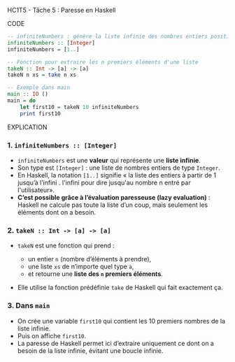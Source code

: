 HC1T5 - Tâche 5 : Paresse en Haskell

CODE 

```haskell
-- infiniteNumbers : génère la liste infinie des nombres entiers positifs à partir de 1
infiniteNumbers :: [Integer]
infiniteNumbers = [1..]

-- Fonction pour extraire les n premiers éléments d'une liste
takeN :: Int -> [a] -> [a]
takeN n xs = take n xs

-- Exemple dans main
main :: IO ()
main = do
    let first10 = takeN 10 infiniteNumbers
    print first10
```

EXPLICATION 

### 1. `infiniteNumbers :: [Integer]`

* `infiniteNumbers` est une **valeur** qui représente une **liste infinie**.
* Son type est `[Integer]` : une liste de nombres entiers de type `Integer`.
* En Haskell, la notation `[1..]` signifie « la liste des entiers à partir de 1 jusqu’à l’infini . l'infini pour dire jusqu'au  nombre n entré par l'utilisateur».
* **C’est possible grâce à l’évaluation paresseuse (lazy evaluation)** : Haskell ne calcule pas toute la liste d’un coup, mais seulement les éléments dont on a besoin.


### 2. `takeN :: Int -> [a] -> [a]`

* `takeN` est une fonction qui prend :

  * un entier `n` (nombre d’éléments à prendre),
  * une liste `xs` de n’importe quel type `a`,
  * et retourne une **liste des `n` premiers éléments**.
* Elle utilise la fonction prédéfinie `take` de Haskell qui fait exactement ça.


### 3. Dans `main`

* On crée une variable `first10` qui contient les 10 premiers nombres de la liste infinie.
* Puis on affiche `first10`.
* La paresse de Haskell permet ici d’extraire uniquement ce dont on a besoin de la liste infinie, évitant une boucle infinie.


